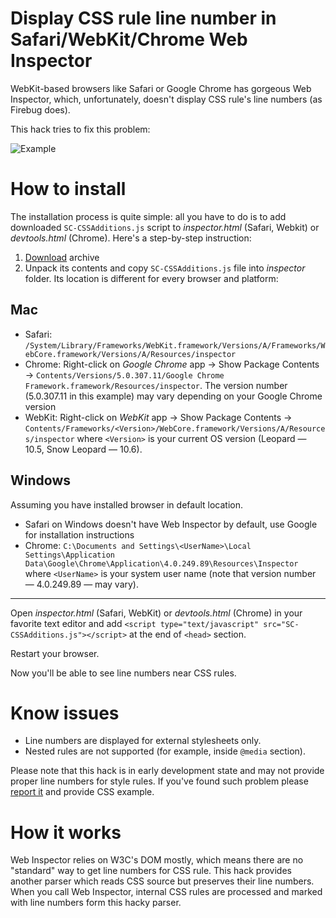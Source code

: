 Display CSS rule line number in Safari/WebKit/Chrome Web Inspector
==================================================================

WebKit-based browsers like Safari or Google Chrome has gorgeous Web Inspector, which, unfortunately, doesn't display CSS rule's line numbers (as Firebug does).

This hack tries to fix this problem:

![Example](http://img638.yfrog.com/img638/715/q0b.png)

How to install
==============

The installation process is quite simple: all you have to do is to add downloaded `SC-CSSAdditions.js` script to *inspector.html* (Safari, Webkit) or *devtools.html* (Chrome). Here's a step-by-step instruction:

1. [Download](http://github.com/sergeche/webkit-css/downloads) archive
2. Unpack its contents and copy `SC-CSSAdditions.js` file into *inspector* folder. Its location is different for every browser and platform:

Mac
---
* Safari: `/System/Library/Frameworks/WebKit.framework/Versions/A/Frameworks/WebCore.framework/Versions/A/Resources/inspector`
* Chrome: Right-click on _Google Chrome_ app → Show Package Contents → `Contents/Versions/5.0.307.11/Google Chrome Framework.framework/Resources/inspector`. The version number (5.0.307.11 in this example) may vary depending on your Google Chrome version
* WebKit: Right-click on _WebKit_ app → Show Package Contents → `Contents/Frameworks/<Version>/WebCore.framework/Versions/A/Resources/inspector` where `<Version>` is your current OS version (Leopard — 10.5, Snow Leopard — 10.6).
	
Windows
-------
Assuming you have installed browser in default location.

* Safari on Windows doesn't have Web Inspector by default, use Google for installation instructions
* Chrome: `C:\Documents and Settings\<UserName>\Local Settings\Application Data\Google\Chrome\Application\4.0.249.89\Resources\Inspector` where `<UserName>` is your system user name (note that version number — 4.0.249.89 — may vary).

***

Open _inspector.html_ (Safari, WebKit) or _devtools.html_ (Chrome) in your favorite text editor and add `<script type="text/javascript" src="SC-CSSAdditions.js"></script>` at the end of `<head>` section. 
	
Restart your browser.

Now you'll be able to see line numbers near CSS rules.

Know issues
===========
* Line numbers are displayed for external stylesheets only.
* Nested rules are not supported (for example, inside `@media` section).

Please note that this hack is in early development state and may not provide proper line numbers for style rules. If you've found such problem please [report it](http://github.com/sergeche/webkit-css/issues) and provide CSS example.

How it works
============
Web Inspector relies on W3C's DOM mostly, which means there are no "standard" way to get line numbers for CSS rule. This hack provides another parser which reads CSS source but preserves their line numbers. When you call Web Inspector, internal CSS rules are processed and marked with line numbers form this hacky parser.

